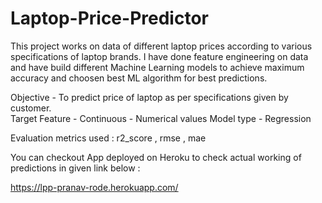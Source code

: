 # Laptop-Price-Predictor 
This project works on data of different laptop prices according to various specifications of laptop brands. I have done feature engineering on data and have build different Machine Learning models to achieve maximum accuracy and choosen best ML algorithm for best predictions. 

Objective -  To predict price of laptop as per specifications given by customer.  
Target Feature - Continuous - Numerical values
Model type - Regression

Evaluation metrics used : r2_score , rmse , mae

You can checkout App deployed on Heroku to check actual working of predictions in given link below :

https://lpp-pranav-rode.herokuapp.com/
